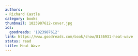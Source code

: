 ```yaml
---
authors:
- Richard Castle
category: books
thumbnail: 1823987612-cover.jpg
ids:
  goodreads: '1823987612'
link: https://www.goodreads.com/book/show/8136931-heat-wave
status: read
title: Heat Wave
---
```

